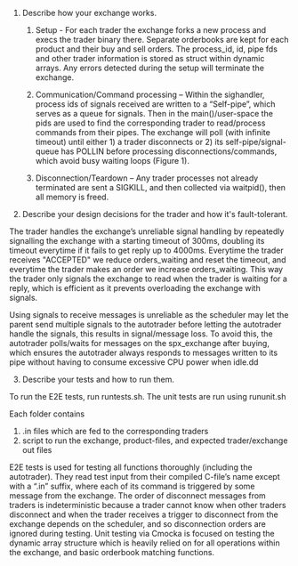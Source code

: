 1. Describe how your exchange works.

    1.	Setup - For each trader the exchange forks a new process and execs the trader binary there. Separate orderbooks are kept for each product and their buy and sell orders. The process_id, id, pipe fds and other trader information is stored as struct within dynamic arrays. Any errors detected during the setup will terminate the exchange.

    2.	Communication/Command processing – Within the sighandler, process ids of signals received are written to a “Self-pipe”, which serves as a queue for signals. Then in the main()/user-space the pids are used to find the corresponding trader to read/process commands from their pipes. The exchange will poll (with infinite timeout) until either 1) a trader disconnects or 2) its self-pipe/signal-queue has POLLIN before processing disconnections/commands, which avoid busy waiting loops (Figure 1).

    3.	Disconnection/Teardown – Any trader processes not already terminated are sent a SIGKILL, and then collected via waitpid(), then all memory is freed.

2. Describe your design decisions for the trader and how it's fault-tolerant.

The trader handles the exchange’s unreliable signal handling by repeatedly signalling the exchange with a starting timeout of 300ms, doubling its timeout everytime if it fails to get reply up to 4000ms. Everytime the trader receives "ACCEPTED" we reduce orders_waiting and reset the timeout, and everytime the trader makes an order we increase orders_waiting. This way the trader only signals the exchange to read when the trader is waiting for a reply, which is efficient as it prevents overloading the exchange with signals. 

Using signals to receive messages is unreliable as the scheduler may let the parent send multiple signals to the autotrader before letting the autotrader handle the signals, this results in signal/message loss. To avoid this, the autotrader polls/waits for messages on the spx_exchange after buying, which ensures the autotrader always responds to messages written to its pipe without having to consume excessive CPU power when idle.dd

3. Describe your tests and how to run them.

To run the E2E tests, run runtests.sh. The unit tests are run using rununit.sh

Each folder contains 

1. .in files which are fed to the corresponding traders
2. script to run the exchange, product-files, and expected trader/exchange out files

E2E tests is used for testing all functions thoroughly (including the autotrader). They read test input from their compiled C-file’s name except with a “.in” suffix, where each of its command is triggered by some message from the exchange. The order of disconnect messages from traders is indeterministic because a trader cannot know when other traders disconnect and when the trader receives a trigger to disconnect from the exchange depends on the scheduler, and so disconnection orders are ignored during testing. 
Unit testing via Cmocka is focused on testing the dynamic array structure which is heavily relied on for all operations within the exchange, and basic orderbook matching functions.
